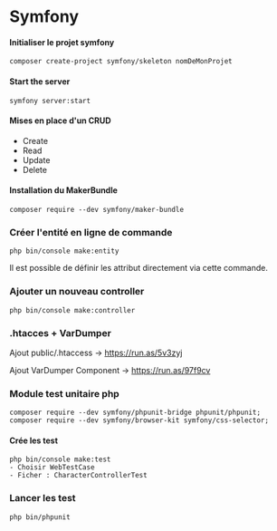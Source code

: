 # Symfony

#### Initialiser le projet symfony

```
composer create-project symfony/skeleton nomDeMonProjet
```

#### Start the server

```
symfony server:start
```

#### Mises en place d'un CRUD

- Create
- Read
- Update
- Delete

#### Installation du MakerBundle

```
composer require --dev symfony/maker-bundle
```

### Créer l'entité en ligne de commande
```
php bin/console make:entity
```

Il est possible de définir les attribut directement via cette commande.

### Ajouter un nouveau controller
```
php bin/console make:controller
```

### .htacces + VarDumper

Ajout public/.htaccess
-> https://run.as/5v3zyj

Ajout VarDumper Component
-> https://run.as/97f9cv

### Module test unitaire php
```
composer require --dev symfony/phpunit-bridge phpunit/phpunit;
composer require --dev symfony/browser-kit symfony/css-selector;
```

#### Crée les test 
```
php bin/console make:test
- Choisir WebTestCase
- Ficher : CharacterControllerTest
```

### Lancer les test 
```
php bin/phpunit
```